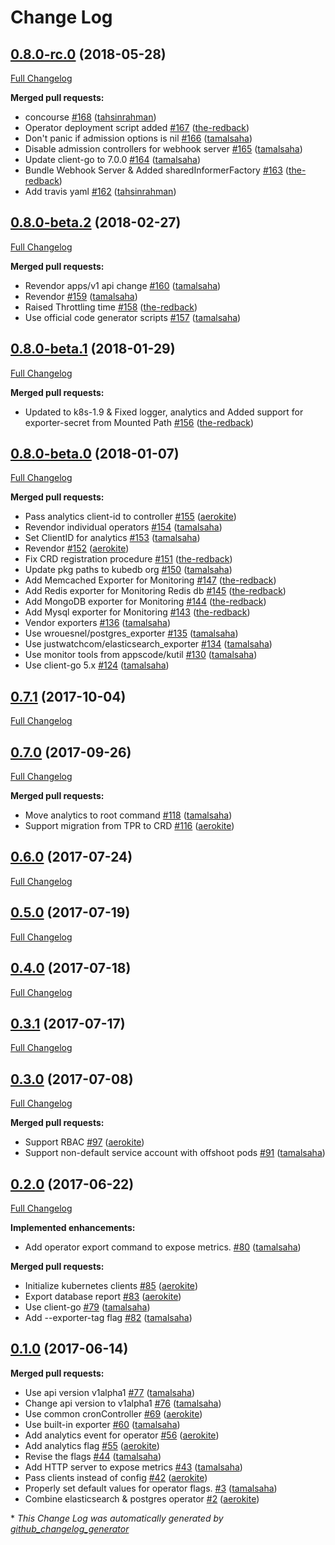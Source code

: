 # Change Log

## [0.8.0-rc.0](https://github.com/kubedb/operator/tree/0.8.0-rc.0) (2018-05-28)
[Full Changelog](https://github.com/kubedb/operator/compare/0.8.0-beta.2...0.8.0-rc.0)

**Merged pull requests:**

- concourse [\#168](https://github.com/kubedb/operator/pull/168) ([tahsinrahman](https://github.com/tahsinrahman))
- Operator deployment script added [\#167](https://github.com/kubedb/operator/pull/167) ([the-redback](https://github.com/the-redback))
- Don't panic if admission options is nil [\#166](https://github.com/kubedb/operator/pull/166) ([tamalsaha](https://github.com/tamalsaha))
- Disable admission controllers for webhook server [\#165](https://github.com/kubedb/operator/pull/165) ([tamalsaha](https://github.com/tamalsaha))
- Update client-go to 7.0.0 [\#164](https://github.com/kubedb/operator/pull/164) ([tamalsaha](https://github.com/tamalsaha))
- Bundle Webhook Server & Added sharedInformerFactory [\#163](https://github.com/kubedb/operator/pull/163) ([the-redback](https://github.com/the-redback))
- Add travis yaml [\#162](https://github.com/kubedb/operator/pull/162) ([tahsinrahman](https://github.com/tahsinrahman))

## [0.8.0-beta.2](https://github.com/kubedb/operator/tree/0.8.0-beta.2) (2018-02-27)
[Full Changelog](https://github.com/kubedb/operator/compare/0.8.0-beta.1...0.8.0-beta.2)

**Merged pull requests:**

- Revendor apps/v1 api change [\#160](https://github.com/kubedb/operator/pull/160) ([tamalsaha](https://github.com/tamalsaha))
- Revendor [\#159](https://github.com/kubedb/operator/pull/159) ([tamalsaha](https://github.com/tamalsaha))
- Raised Throttling time [\#158](https://github.com/kubedb/operator/pull/158) ([the-redback](https://github.com/the-redback))
- Use official code generator scripts [\#157](https://github.com/kubedb/operator/pull/157) ([tamalsaha](https://github.com/tamalsaha))

## [0.8.0-beta.1](https://github.com/kubedb/operator/tree/0.8.0-beta.1) (2018-01-29)
[Full Changelog](https://github.com/kubedb/operator/compare/0.8.0-beta.0...0.8.0-beta.1)

**Merged pull requests:**

- Updated to k8s-1.9 & Fixed logger, analytics and Added support for exporter-secret from Mounted Path [\#156](https://github.com/kubedb/operator/pull/156) ([the-redback](https://github.com/the-redback))

## [0.8.0-beta.0](https://github.com/kubedb/operator/tree/0.8.0-beta.0) (2018-01-07)
[Full Changelog](https://github.com/kubedb/operator/compare/0.7.1...0.8.0-beta.0)

**Merged pull requests:**

- Pass analytics client-id to controller [\#155](https://github.com/kubedb/operator/pull/155) ([aerokite](https://github.com/aerokite))
- Revendor individual operators [\#154](https://github.com/kubedb/operator/pull/154) ([tamalsaha](https://github.com/tamalsaha))
- Set ClientID for analytics [\#153](https://github.com/kubedb/operator/pull/153) ([tamalsaha](https://github.com/tamalsaha))
- Revendor [\#152](https://github.com/kubedb/operator/pull/152) ([aerokite](https://github.com/aerokite))
- Fix CRD registration procedure [\#151](https://github.com/kubedb/operator/pull/151) ([the-redback](https://github.com/the-redback))
- Update pkg paths to kubedb org [\#150](https://github.com/kubedb/operator/pull/150) ([tamalsaha](https://github.com/tamalsaha))
-  Add Memcached Exporter for Monitoring [\#147](https://github.com/kubedb/operator/pull/147) ([the-redback](https://github.com/the-redback))
- Add Redis exporter for Monitoring Redis db [\#145](https://github.com/kubedb/operator/pull/145) ([the-redback](https://github.com/the-redback))
- Add MongoDB exporter for Monitoring [\#144](https://github.com/kubedb/operator/pull/144) ([the-redback](https://github.com/the-redback))
- Add Mysql exporter for Monitoring [\#143](https://github.com/kubedb/operator/pull/143) ([the-redback](https://github.com/the-redback))
- Vendor exporters [\#136](https://github.com/kubedb/operator/pull/136) ([tamalsaha](https://github.com/tamalsaha))
- Use wrouesnel/postgres\_exporter [\#135](https://github.com/kubedb/operator/pull/135) ([tamalsaha](https://github.com/tamalsaha))
- Use justwatchcom/elasticsearch\_exporter [\#134](https://github.com/kubedb/operator/pull/134) ([tamalsaha](https://github.com/tamalsaha))
- Use monitor tools from appscode/kutil [\#130](https://github.com/kubedb/operator/pull/130) ([tamalsaha](https://github.com/tamalsaha))
- Use client-go 5.x [\#124](https://github.com/kubedb/operator/pull/124) ([tamalsaha](https://github.com/tamalsaha))

## [0.7.1](https://github.com/kubedb/operator/tree/0.7.1) (2017-10-04)
[Full Changelog](https://github.com/kubedb/operator/compare/0.7.0...0.7.1)

## [0.7.0](https://github.com/kubedb/operator/tree/0.7.0) (2017-09-26)
[Full Changelog](https://github.com/kubedb/operator/compare/0.6.0...0.7.0)

**Merged pull requests:**

- Move analytics to root command [\#118](https://github.com/kubedb/operator/pull/118) ([tamalsaha](https://github.com/tamalsaha))
- Support migration from TPR to CRD [\#116](https://github.com/kubedb/operator/pull/116) ([aerokite](https://github.com/aerokite))

## [0.6.0](https://github.com/kubedb/operator/tree/0.6.0) (2017-07-24)
[Full Changelog](https://github.com/kubedb/operator/compare/0.5.0...0.6.0)

## [0.5.0](https://github.com/kubedb/operator/tree/0.5.0) (2017-07-19)
[Full Changelog](https://github.com/kubedb/operator/compare/0.4.0...0.5.0)

## [0.4.0](https://github.com/kubedb/operator/tree/0.4.0) (2017-07-18)
[Full Changelog](https://github.com/kubedb/operator/compare/0.3.1...0.4.0)

## [0.3.1](https://github.com/kubedb/operator/tree/0.3.1) (2017-07-17)
[Full Changelog](https://github.com/kubedb/operator/compare/0.3.0...0.3.1)

## [0.3.0](https://github.com/kubedb/operator/tree/0.3.0) (2017-07-08)
[Full Changelog](https://github.com/kubedb/operator/compare/0.2.0...0.3.0)

**Merged pull requests:**

- Support RBAC [\#97](https://github.com/kubedb/operator/pull/97) ([aerokite](https://github.com/aerokite))
- Support non-default service account with offshoot pods [\#91](https://github.com/kubedb/operator/pull/91) ([tamalsaha](https://github.com/tamalsaha))

## [0.2.0](https://github.com/kubedb/operator/tree/0.2.0) (2017-06-22)
[Full Changelog](https://github.com/kubedb/operator/compare/0.1.0...0.2.0)

**Implemented enhancements:**

- Add operator export command to expose metrics. [\#80](https://github.com/kubedb/operator/pull/80) ([tamalsaha](https://github.com/tamalsaha))

**Merged pull requests:**

- Initialize kubernetes clients [\#85](https://github.com/kubedb/operator/pull/85) ([aerokite](https://github.com/aerokite))
- Export database report [\#83](https://github.com/kubedb/operator/pull/83) ([aerokite](https://github.com/aerokite))
- Use client-go [\#79](https://github.com/kubedb/operator/pull/79) ([tamalsaha](https://github.com/tamalsaha))
- Add --exporter-tag flag [\#82](https://github.com/kubedb/operator/pull/82) ([tamalsaha](https://github.com/tamalsaha))

## [0.1.0](https://github.com/kubedb/operator/tree/0.1.0) (2017-06-14)
**Merged pull requests:**

- Use api version v1alpha1 [\#77](https://github.com/kubedb/operator/pull/77) ([tamalsaha](https://github.com/tamalsaha))
- Change api version to v1alpha1 [\#76](https://github.com/kubedb/operator/pull/76) ([tamalsaha](https://github.com/tamalsaha))
- Use common cronController [\#69](https://github.com/kubedb/operator/pull/69) ([aerokite](https://github.com/aerokite))
- Use built-in exporter [\#60](https://github.com/kubedb/operator/pull/60) ([tamalsaha](https://github.com/tamalsaha))
- Add analytics event for operator [\#56](https://github.com/kubedb/operator/pull/56) ([aerokite](https://github.com/aerokite))
- Add analytics flag [\#55](https://github.com/kubedb/operator/pull/55) ([aerokite](https://github.com/aerokite))
- Revise the flags [\#44](https://github.com/kubedb/operator/pull/44) ([tamalsaha](https://github.com/tamalsaha))
- Add HTTP server to expose metrics [\#43](https://github.com/kubedb/operator/pull/43) ([tamalsaha](https://github.com/tamalsaha))
- Pass clients instead of config [\#42](https://github.com/kubedb/operator/pull/42) ([aerokite](https://github.com/aerokite))
- Properly set default values for operator flags. [\#3](https://github.com/kubedb/operator/pull/3) ([tamalsaha](https://github.com/tamalsaha))
- Combine elasticsearch & postgres operator [\#2](https://github.com/kubedb/operator/pull/2) ([aerokite](https://github.com/aerokite))



\* *This Change Log was automatically generated by [github_changelog_generator](https://github.com/skywinder/Github-Changelog-Generator)*